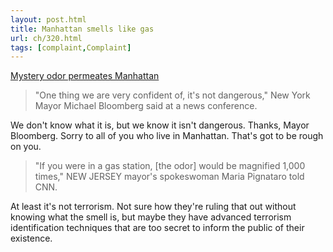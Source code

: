 ```yaml
---
layout: post.html
title: Manhattan smells like gas
url: ch/320.html
tags: [complaint,Complaint]
---
```

[Mystery odor permeates Manhattan](http://www.cnn.com/2007/US/01/08/ny.gas.odor.ap/index.html?eref=rss_topstories)

> "One thing we are very confident of, it's not dangerous," New York Mayor Michael Bloomberg said at a news conference.

We don't know what it is, but we know it isn't dangerous. Thanks, Mayor Bloomberg. Sorry to all of you who live in Manhattan. That's got to be rough on you. 

> "If you were in a gas station, [the odor] would be magnified 1,000 times," NEW JERSEY mayor's spokeswoman Maria Pignataro told CNN.

At least it's not terrorism. Not sure how they're ruling that out without knowing what the smell is, but maybe they have advanced terrorism identification techniques that are too secret to inform the public of their existence.
